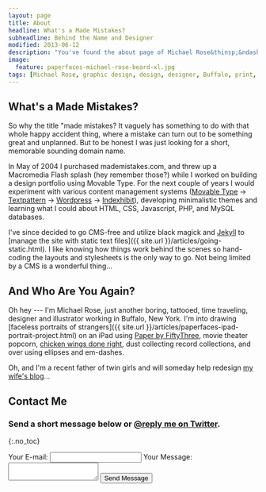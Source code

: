 ```yaml
---
layout: page
title: About
headline: What's a Made Mistakes?
subheadline: Behind the Name and Designer
modified: 2013-06-12
description: "You've found the about page of Michael Rose&thinsp;&ndash;&thinsp;just another boring, tattooed, time traveling, designer and illustrator from Buffalo, New York."
image: 
  feature: paperfaces-michael-rose-beard-xl.jpg
tags: [Michael Rose, graphic design, design, designer, Buffalo, print, catalog design, web design, made mistakes, mmistakes, feature]
---
```


## What's a Made Mistakes?

So why the title "made mistakes? It vaguely has something to do with that whole happy accident thing, where a mistake can turn out to be something great and unplanned. But to be honest I was just looking for a short, memorable sounding domain name.

In May of 2004 I purchased mademistakes.com, and threw up a Macromedia Flash splash (hey remember those?) while I worked on building a design portfolio using Movable Type. For the next couple of years I would experiment with various content management systems ([Movable Type](http://www.movabletype.org/) &rarr; [Textpattern](http://textpattern.com/) &rarr; [Wordpress](http://wordpress.org/) &rarr; [Indexhibit](http://www.indexhibit.org/)), developing minimalistic themes and learning what I could about <abbr>HTML</abbr>, <abbr>CSS</abbr>, Javascript, <abbr>PHP</abbr>, and MySQL databases.

I've since decided to go <abbr>CMS</abbr>-free and utilize black magick and [Jekyll](http://jekyllrb.com/) to [manage the site with static text files]({{ site.url }}/articles/going-static.html). I like knowing how things work behind the scenes so hand-coding the layouts and stylesheets is the only way to go. Not being limited by a <abbr>CMS</abbr> is a wonderful thing...

## And Who Are You Again?

Oh hey --- I'm Michael Rose, just another boring, tattooed, time traveling, designer and illustrator working in Buffalo, New York. I'm into drawing [faceless portraits of strangers]({{ site.url }}/articles/paperfaces-ipad-portrait-project.html) on an iPad using [Paper by FiftyThree](http://www.fiftythree.com/paper), movie theater popcorn, [chicken wings done right](http://www.duffswings.com "Duff's Famous Wings"), dust collecting record collections, and over using ellipses and em-dashes.

Oh, and I'm a recent father of twin girls and will someday help redesign [my wife's blog](http://2littlerosebuds.com "2 Little Rosebuds")...

## Contact Me

### Send a short message below or [@reply me on Twitter](http://twitter.com/mmistakes).
{:.no_toc}

<div class="contact-form">
	<form id="contact" name="contact" action="#" method="post">
	    <label for="email">Your E-mail:</label>
	    <input type="email" id="email" name="email" class="txt">
	    <label for="msg">Your Message:</label>
	    <textarea id="msg" name="msg" class="txtarea"></textarea>
	    <button id="send" class="btn btn-inverse" style="margin-top:1em;margin-bottom:0">Send Message</button>
	</form>
</div>